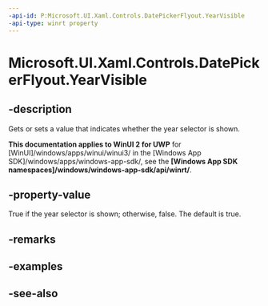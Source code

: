 ```yaml
---
-api-id: P:Microsoft.UI.Xaml.Controls.DatePickerFlyout.YearVisible
-api-type: winrt property
---
```


<!-- Property syntax
public bool YearVisible { get;  set; }
-->

# Microsoft.UI.Xaml.Controls.DatePickerFlyout.YearVisible

## -description
Gets or sets a value that indicates whether the year selector is shown.

**This documentation applies to WinUI 2 for UWP** for [WinUI]/windows/apps/winui/winui3/ in the [Windows App SDK]/windows/apps/windows-app-sdk/, see the **[Windows App SDK namespaces]/windows/windows-app-sdk/api/winrt/**.

## -property-value
True if the year selector is shown; otherwise, false. The default is true.

## -remarks

## -examples

## -see-also

